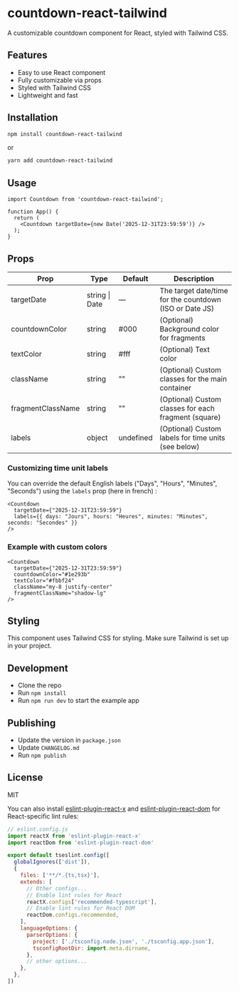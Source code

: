 # countdown-react-tailwind

A customizable countdown component for React, styled with Tailwind CSS.

## Features
- Easy to use React component
- Fully customizable via props
- Styled with Tailwind CSS
- Lightweight and fast

## Installation

```bash
npm install countdown-react-tailwind
```

or

```bash
yarn add countdown-react-tailwind
```

## Usage

```tsx
import Countdown from 'countdown-react-tailwind';

function App() {
  return (
    <Countdown targetDate={new Date('2025-12-31T23:59:59')} />
  );
}
```

## Props

| Prop              | Type           | Default   | Description                                              |
|-------------------|----------------|-----------|----------------------------------------------------------|
| targetDate        | string \| Date | —         | The target date/time for the countdown (ISO or Date JS)  |
| countdownColor    | string         | #000      | (Optional) Background color for fragments                |
| textColor         | string         | #fff      | (Optional) Text color                                    |
| className         | string         | ""        | (Optional) Custom classes for the main container         |
| fragmentClassName | string         | ""        | (Optional) Custom classes for each fragment (square)     |
| labels            | object         | undefined | (Optional) Custom labels for time units (see below)      |
### Customizing time unit labels

You can override the default English labels ("Days", "Hours", "Minutes", "Seconds") using the `labels` prop (here in french) :

```tsx
<Countdown
  targetDate={"2025-12-31T23:59:59"}
  labels={{ days: "Jours", hours: "Heures", minutes: "Minutes", seconds: "Secondes" }}
/>
```

### Example with custom colors

```tsx
<Countdown
  targetDate={"2025-12-31T23:59:59"}
  countdownColor="#1e293b"
  textColor="#fbbf24"
  className="my-8 justify-center"
  fragmentClassName="shadow-lg"
/>
```

## Styling

This component uses Tailwind CSS for styling. Make sure Tailwind is set up in your project.

## Development

- Clone the repo
- Run `npm install`
- Run `npm run dev` to start the example app

## Publishing

- Update the version in `package.json`
- Update `CHANGELOG.md`
- Run `npm publish`

## License

MIT

You can also install [eslint-plugin-react-x](https://github.com/Rel1cx/eslint-react/tree/main/packages/plugins/eslint-plugin-react-x) and [eslint-plugin-react-dom](https://github.com/Rel1cx/eslint-react/tree/main/packages/plugins/eslint-plugin-react-dom) for React-specific lint rules:

```js
// eslint.config.js
import reactX from 'eslint-plugin-react-x'
import reactDom from 'eslint-plugin-react-dom'

export default tseslint.config([
  globalIgnores(['dist']),
  {
    files: ['**/*.{ts,tsx}'],
    extends: [
      // Other configs...
      // Enable lint rules for React
      reactX.configs['recommended-typescript'],
      // Enable lint rules for React DOM
      reactDom.configs.recommended,
    ],
    languageOptions: {
      parserOptions: {
        project: ['./tsconfig.node.json', './tsconfig.app.json'],
        tsconfigRootDir: import.meta.dirname,
      },
      // other options...
    },
  },
])
```
